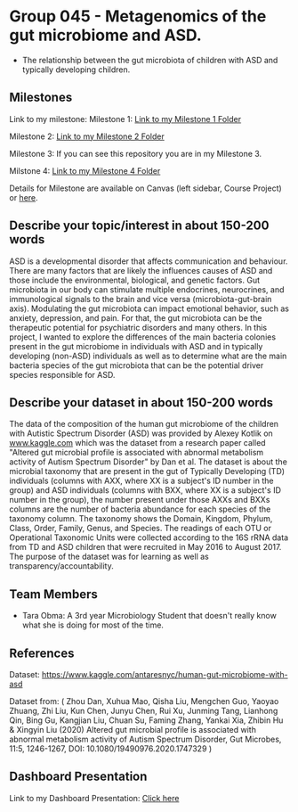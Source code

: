 # Group 045 - Metagenomics of the gut microbiome and ASD.

- The relationship between the gut microbiota of children with ASD and typically developing children.

## Milestones

Link to my milestone:
Milestone 1: [Link to my Milestone 1 Folder](https://github.com/data301-2021-summer2/project-group45-project/tree/main/analysis/Tara/milestone1)

Milestone 2: [Link to my Milestone 2 Folder](https://github.com/data301-2021-summer2/project-group45-project/tree/main/analysis/Tara/milestone2)

Milestone 3: If you can see this repository you are in my Milestone 3.

Milstone 4: [Link to my Milestone 4 Folder](https://github.com/data301-2021-summer2/project-group45-project/tree/main/analysis/Tara/milestone4)


Details for Milestone are available on Canvas (left sidebar, Course Project) or [here](https://firas.moosvi.com/courses/data301/project/milestone01.html).

## Describe your topic/interest in about 150-200 words

ASD is a developmental disorder that affects communication and behaviour. There are many factors that are likely the influences causes of ASD and those include the environmental, biological, and genetic factors. Gut microbiota in our body can stimulate multiple endocrines, neurocrines, and immunological signals to the brain and vice versa (microbiota-gut-brain axis). Modulating the gut microbiota can impact emotional behavior, such as anxiety, depression, and pain. For that, the gut microbiota can be the therapeutic potential for psychiatric disorders and many others. In this project, I wanted to explore the differences of the main bacteria colonies present in the gut microbiome in individuals with ASD and in typically developing (non-ASD) individuals as well as to determine what are the main bacteria species of the gut microbiota that can be the potential driver species responsible for ASD. 


## Describe your dataset in about 150-200 words

The data of the composition of the human gut microbiome of the children with Autistic Spectrum Disorder (ASD) was provided by Alexey Kotlik on www.kaggle.com which was the dataset from a research paper called "Altered gut microbial profile is associated with abnormal metabolism activity of Autism Spectrum Disorder" by Dan et al. The dataset is about the microbial taxonomy that are present in the gut of Typically Developing (TD) individuals (columns with AXX, where XX is a subject's ID number in the group) and ASD individuals (columns with BXX, where XX is a subject's ID number in the group), the number present under those AXXs and BXXs columns are the number of bacteria abundance for each species of the taxonomy column. The taxonomy shows the Domain, Kingdom, Phylum, Class, Order, Family, Genus, and Species. The readings of each OTU or Operational Taxonomic Units were collected according to the 16S rRNA data from TD and ASD children that were recruited in May 2016 to August 2017. The purpose of the dataset was for learning as well as transparency/accountability.  


## Team Members

- Tara Obma: A 3rd year Microbiology Student that doesn't really know what she is doing for most of the time. 


## References
Dataset:
https://www.kaggle.com/antaresnyc/human-gut-microbiome-with-asd 

Dataset from:
(
Zhou Dan, Xuhua Mao, Qisha Liu, Mengchen Guo, Yaoyao Zhuang, Zhi Liu, Kun Chen, Junyu Chen, Rui Xu, Junming Tang, Lianhong Qin, Bing Gu, Kangjian Liu, Chuan Su, Faming Zhang, Yankai Xia, Zhibin Hu & Xingyin Liu (2020) Altered gut microbial profile is associated with abnormal metabolism activity of Autism Spectrum Disorder, Gut Microbes, 11:5, 1246-1267, DOI: 10.1080/19490976.2020.1747329
)

## Dashboard Presentation
Link to my Dashboard Presentation: [Click here](https://youtu.be/o4_Th7t8bXI)
